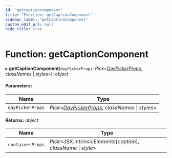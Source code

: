 ```yaml
---
id: "getcaptioncomponent"
title: "Function: getCaptionComponent"
sidebar_label: "getCaptionComponent"
custom_edit_url: null
hide_title: true
---
```


# Function: getCaptionComponent

▸ **getCaptionComponent**(`dayPickerProps`: *Pick*<[*DayPickerProps*](../interfaces/daypickerprops.md), *classNames* \| *styles*\>): *object*

#### Parameters:

Name | Type |
------ | ------ |
`dayPickerProps` | *Pick*<[*DayPickerProps*](../interfaces/daypickerprops.md), *classNames* \| *styles*\> |

**Returns:** *object*

Name | Type |
------ | ------ |
`containerProps` | *Pick*<JSX.IntrinsicElements[*caption*], *className* \| *style*\> |
